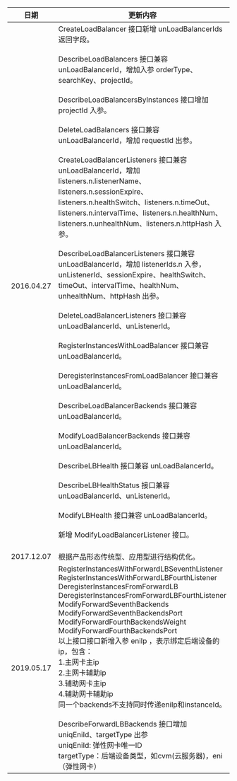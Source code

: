 
| 日期 | 更新内容 |
|---------|---------|
| 2016.04.27 | CreateLoadBalancer 接口新增 unLoadBalancerIds 返回字段。<br><br>DescribeLoadBalancers 接口兼容 unLoadBalancerId，增加入参 orderType、searchKey、projectId。<br><br>DescribeLoadBalancersByInstances 接口增加 projectId 入参。<br><br>DeleteLoadBalancers 接口兼容 unLoadBalancerId，增加 requestId 出参。<br><br>CreateLoadBalancerListeners 接口兼容 unLoadBalancerId，增加 listeners.n.listenerName、listeners.n.sessionExpire、listeners.n.healthSwitch、listeners.n.timeOut、listeners.n.intervalTime、listeners.n.healthNum、listeners.n.unhealthNum、listeners.n.httpHash 入参。<br><br>DescribeLoadBalancerListeners 接口兼容 unLoadBalancerId，增加 listenerIds.n 入参，unListenerId、sessionExpire、healthSwitch、timeOut、intervalTime、healthNum、unhealthNum、httpHash 出参。<br><br>DeleteLoadBalancerListeners 接口兼容 unLoadBalancerId、unListenerId。<br><br>RegisterInstancesWithLoadBalancer 接口兼容 unLoadBalancerId。<br><br>DeregisterInstancesFromLoadBalancer 接口兼容 unLoadBalancerId。<br><br>DescribeLoadBalancerBackends 接口兼容 unLoadBalancerId。<br><br>ModifyLoadBalancerBackends 接口兼容 unLoadBalancerId。<br><br>DescribeLBHealth 接口兼容 unLoadBalancerId。<br><br>DescribeLBHealthStatus 接口兼容 unLoadBalancerId、unListenerId。<br><br>ModifyLBHealth 接口兼容 unLoadBalancerId。<br><br>新增 ModifyLoadBalancerListener 接口。<br><br>|
| 2017.12.07 |根据产品形态传统型、应用型进行结构优化。|
| 2019.05.17 | RegisterInstancesWithForwardLBSeventhListener<br>RegisterInstancesWithForwardLBFourthListener<br>DeregisterInstancesFromForwardLB<br>DeregisterInstancesFromForwardLBFourthListener<br>ModifyForwardSeventhBackends<br>ModifyForwardSeventhBackendsPort<br>ModifyForwardFourthBackendsWeight<br>ModifyForwardFourthBackendsPort<br> 以上接口接口新增入参 eniIp ，表示绑定后端设备的ip，包含：<br>1.主网卡主ip<br>2.主网卡辅助ip<br>3.辅助网卡主ip<br>4.辅助网卡辅助ip<br>同一个backends不支持同时传递eniIp和instanceId。<br><br>DescribeForwardLBBackends 接口增加 uniqEniId、targetType 出参<br>uniqEniId: 弹性网卡唯一ID<br>targetType：后端设备类型，如cvm(云服务器)，eni（弹性网卡）|

